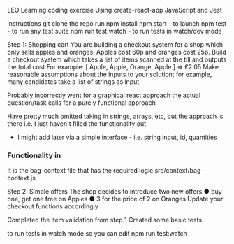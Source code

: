 LEO Learning coding exercise
Using create-react-app
JavaScript and Jest

instructions
git clone the repo
run npm install
npm start - to launch
npm test - to run any test suite
npm run test:watch - to run tests in watch/dev mode

Step 1: Shopping cart
You are building a checkout system for a shop which only sells apples and oranges.
Apples cost 60p and oranges cost 25p.
Build a checkout system which takes a list of items scanned at the till and outputs
the total cost
For example: [ Apple, Apple, Orange, Apple ] => £2.05
Make reasonable assumptions about the inputs to your solution; for example, many
candidates take a list of strings as input

Probably incorrectly went for a graphical react approach
the actual question/task calls for a purely functional approach

Have pretty much omitted taking in strings, arrays, etc, but the approach is there
i.e. I just haven't filled the functionality out

- I might add later via a simple interface - i.e. string input, id, quantities

### Functionality in

It is the bag-context file that has the required logic
src/context/bag-context.js

Step 2: Simple offers
The shop decides to introduce two new offers
● buy one, get one free on Apples
● 3 for the price of 2 on Oranges
Update your checkout functions accordingly

Completed the item validation from step 1
Created some basic tests

to run tests in watch mode so you can edit
npm run test:watch

